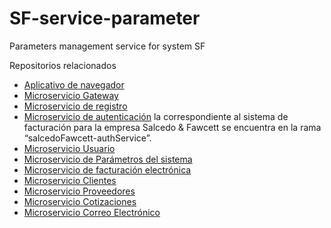 # SF-service-parameter
Parameters management service for system SF

Repositorios relacionados
- [Aplicativo de navegador](https://github.com/Nex2Nym/fe-sistema-facturacion-sf)
- [Microservicio Gateway](https://github.com/RTMadao/SF-service-gateway)
- [Microservicio de registro](https://github.com/RTMadao/SF-service-registry)
- [Microservicio de autenticación](https://github.com/RTMadao/authentication_service/tree/salcedoFawcett-authService) la correspondiente al sistema de facturación para la empresa Salcedo & Fawcett se encuentra en la rama “salcedoFawcett-authService”. 
- [Microservicio Usuario](https://github.com/RTMadao/SF-service-user-service)
- [Microservicio de Parámetros del sistema](https://github.com/RTMadao/SF-service-parameter)
- [Microservicio de facturación electrónica](https://github.com/RTMadao/SF-service-electronic_invoice)
- [Microservicio Clientes](https://github.com/RTMadao/SF-service-client)
- [Microservicio Proveedores](https://github.com/RTMadao/SF-service-provider)
- [Microservicio Cotizaciones](https://github.com/RTMadao/SF-service-economicProposal)
- [Microservicio Correo Electrónico](https://github.com/RTMadao/SF-service-mail)
